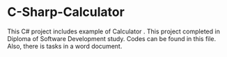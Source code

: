 # C-Sharp-Calculator
This C# project includes example of Calculator . This project completed in Diploma of Software Development study.   Codes can be found in this file. Also, there is tasks in a word document.
